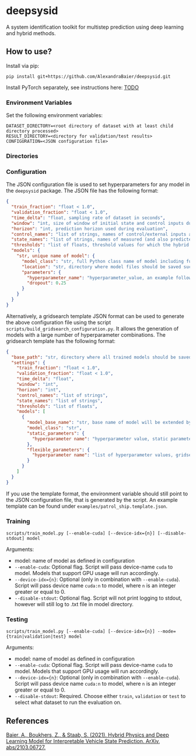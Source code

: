 # deepsysid

A system identification toolkit for multistep prediction using deep learning and hybrid methods.

## How to use?

Install via pip:
```
pip install git+https://github.com/AlexandraBaier/deepsysid.git
```

Install PyTorch separately, see instructions here: [TODO](TODO)

### Environment Variables

Set the following environment variables:
```
DATASET_DIRECTORY=<root directory of dataset with at least child directory processed>
RESULT_DIRECTORY=<directory for validation/test results>
CONFIGURATION=<JSON configuration file>
```

### Directories

### Configuration

The JSON configuration file is used to set hyperparameters for any model in the `deepsysid` package.
The JSON file has the following format:
```json
{
  "train_fraction": "float < 1.0",
  "validation_fraction": "float < 1.0",
  "time_delta": "float, sampling rate of dataset in seconds",
  "window": "int, size of window of initial state and control inputs during evaluation",
  "horizon": "int, prediction horizon used during evaluation",
  "control_names": "list of strings, names of control/external inputs as defined in the dataset CSV",
  "state_names": "list of strings, names of measured (and also predicted) system states as defined in the dataset CSV",
  "thresholds": "list of floats, threshold values for which the hybrid models should be evaluated",
  "models": {
    "str, unique name of model": {
      "model_class": "str, full Python class name of model including full package, for example, deepsysid.models.linear.LinearModel",
      "location": "str, directory where model files should be saved such as weights and normalization parameters",
      "parameters": {
        "hyperparameter_name": "hyperparameter_value, an example follows",
        "dropout": 0.25
      }
    }
  }
}
```

Alternatively, a gridsearch template JSON format can be used to generate the above configuration file
using the script `scripts/build_gridsearch_configuration.py`.
It allows the generation of models with a large number of hyperparameter combinations. 
The gridsearch template has the following format:
```json
{
  "base_path": "str, directory where all trained models should be saved to, subdirectories will be created for each separate model",
  "settings": {
    "train_fraction": "float < 1.0",
    "validation_fraction": "float < 1.0",
    "time_delta": "float",
    "window": "int",
    "horizon": "int",
    "control_names": "list of strings",
    "state_names": "list of strings",
    "thresholds": "list of floats",
    "models": [
      {
        "model_base_name": "str, base name of model will be extended by combination of hyperparameter",
        "model_class": "str",
        "static_parameters": {
          "hyperparameter name": "hyperparameter value, static parameters remain the same for all models of this base_name, no grid search will be performed over these parameters"
        },
        "flexible_parameters": {
          "hyperparameter name": "list of hyperparameter values, gridsearch is performed over flexible parameters, the cartesian product over all possible flexible parameter combinations is generated as distinct models"
        }
      }
    ]
  }
}
```
If you use the template format, the environment variable should still point to the JSON configuration file, that is generated by the script.
An example template can be found under `examples/patrol_ship.template.json`.

### Training

`scripts/train_model.py [--enable-cuda] [--device-idx={n}] [--disable-stdout] model`

Arguments:
- model: name of model as defined in configuration
- `--enable-cuda`: Optional flag. Script will pass device-name `cuda` to model. Models that support GPU usage will run accordingly.
- `--device-idx={n}`: Optional (only in combination with `--enable-cuda`). Script will pass device name `cuda:n` to model, where `n` is an integer greater or equal to 0.
- `--disable-stdout`: Optional flag. Script will not print logging to stdout, however will still log to .txt file in model directory.

### Testing

`scripts/train_model.py [--enable-cuda] [--device-idx={n}] --mode={train|validation|test} model`

Arguments:
- model: name of model as defined in configuration
- `--enable-cuda`: Optional flag. Script will pass device-name `cuda` to model. Models that support GPU usage will run accordingly.
- `--device-idx={n}`: Optional (only in combination with `--enable-cuda`). Script will pass device name `cuda:n` to model, where `n` is an integer greater or equal to 0.
- `--disable-stdout`: Required. Choose either `train`, `validation` or `test` to select what dataset to run the evaluation on. 


## References

[Baier, A., Boukhers, Z., & Staab, S. (2021). Hybrid Physics and Deep Learning Model for Interpretable Vehicle State Prediction. ArXiv, abs/2103.06727.](https://arxiv.org/abs/2103.06727)